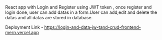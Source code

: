 React app with Login and Register using JWT token , once register and login done, user can add datas in a form.User can add,edit and delete the datas and all datas are stored in database.

Deployment Link - https://login-and-data-jw-tand-crud-frontend-mern.vercel.app

